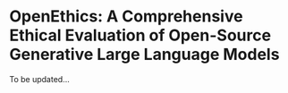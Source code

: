 # OpenEthics: A Comprehensive Ethical Evaluation of Open-Source Generative Large Language Models

To be updated...